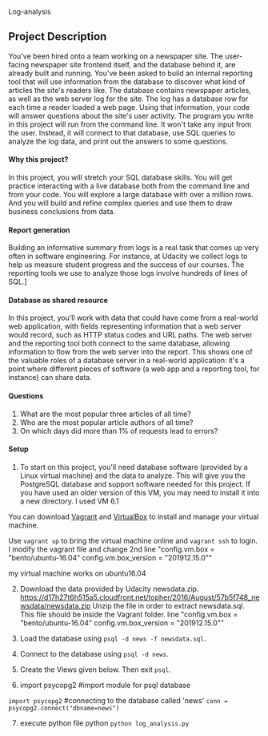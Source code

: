  Log-analysis
## Project Description

You've been hired onto a team working on a newspaper site. The user-facing newspaper site frontend itself, and the database behind it, are already built and running. You've been asked to build an internal reporting tool that will use information from the database to discover what kind of articles the site's readers like.
The database contains newspaper articles, as well as the web server log for the site. The log has a database row for each time a reader loaded a web page. Using that information, your code will answer questions about the site's user activity.
The program you write in this project will run from the command line. It won't take any input from the user. Instead, it will connect to that database, use SQL queries to analyze the log data, and print out the answers to some questions.


####    Why this project?
In this project, you will stretch your SQL database skills. You will get practice interacting with a live database both from the command line and from your code. You will explore a large database with over a million rows. And you will build and refine complex queries and use them to draw business conclusions from data.


####    Report generation
Building an informative summary from logs is a real task that comes up very often in software engineering. For instance, at Udacity we collect logs to help us measure student progress and the success of our courses. The reporting tools we use to analyze those logs involve hundreds of lines of SQL.]

####    Database as shared resource
In this project, you'll work with data that could have come from a real-world web application, with fields representing information that a web server would record, such as HTTP status codes and URL paths. The web server and the reporting tool both connect to the same database, allowing information to flow from the web server into the report.
This shows one of the valuable roles of a database server in a real-world application: it's a point where different pieces of software (a web app and a reporting tool, for instance) can share data.


####    Questions
1. What are the most popular three articles of all time?
2. Who are the most popular article authors of all time?
3. On which days did more than 1% of requests lead to errors?

#### Setup
1. To start on this project, you'll need database software (provided by a Linux virtual machine) and the data to analyze.
This will give you the PostgreSQL database and support software needed for this project. If you have used an older version of this VM, you may need to install it into a new directory. I used VM 6.1

You can download [Vagrant](https://www.vagrantup.com/) and [VirtualBox](https://www.virtualbox.org/wiki/Download_Old_Builds_5_1) to install and manage your virtual machine.

Use `vagrant up` to bring the virtual machine online and `vagrant ssh` to login. I modify the vagrant file and change 2nd line
"config.vm.box = "bento/ubuntu-16.04"
config.vm.box_version = "201912.15.0""

my virtual machine works on ubuntu16.04

2. Download the data provided by Udacity newsdata.zip. https://d17h27t6h515a5.cloudfront.net/topher/2016/August/57b5f748_newsdata/newsdata.zip
 Unzip the file in order to extract newsdata.sql. This file should be inside the Vagrant folder.
line
"config.vm.box = "bento/ubuntu-16.04"
config.vm.box_version = "201912.15.0""



3. Load the database using `psql -d news -f newsdata.sql`.

4. Connect to the database using `psql -d news`.

5. Create the Views given below. Then exit `psql`.

6. import psycopg2 #import module for psql database

`import psycopg2`
#connecting to the database called  'news'
`conn = psycopg2.connect("dbname=news")`

7. execute python file python `python log_analysis.py` 
